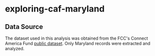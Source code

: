 # exploring-caf-maryland
## Data Source
The dataset used in this analysis was obtained from the FCC's Connect America Fund [public dataset](https://www.fcc.gov/reports-research/maps/connect-america-fund-phase-ii-initial-eligible-areas/).
Only Maryland records were extracted and analyzed.
